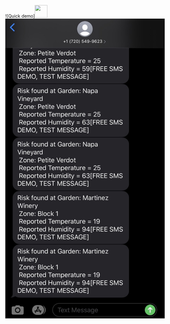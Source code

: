 ![Quick demo]<img src="https://media.giphy.com/media/dwF8Br5GpLxzVGlzrz/giphy.gif" width="40" height="40">
![Sample text message](https://github.com/juanm707/Plant_Tracker/blob/master/IMG_6099.jpg)
